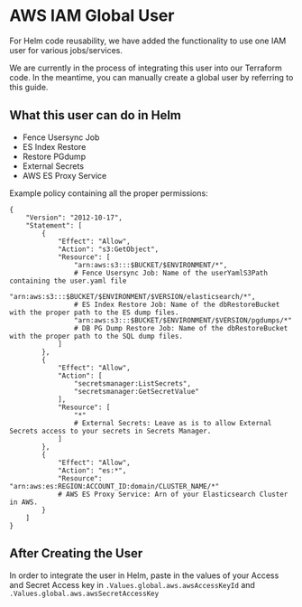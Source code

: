 # AWS IAM Global User

For Helm code reusability, we have added the functionality to use one IAM user for various jobs/services.

We are currently in the process of integrating this user into our Terraform code. In the meantime, you can manually create a global user by referring to this guide.

## What this user can do in Helm
- Fence Usersync Job
- ES Index Restore
- Restore PGdump
- External Secrets
- AWS ES Proxy Service



Example policy containing all the proper permissions:
```
{
    "Version": "2012-10-17",
    "Statement": [
        {
            "Effect": "Allow",
            "Action": "s3:GetObject",
            "Resource": [
                "arn:aws:s3:::$BUCKET/$ENVIRONMENT/*",  
                # Fence Usersync Job: Name of the userYamlS3Path containing the user.yaml file
                "arn:aws:s3:::$BUCKET/$ENVIRONMENT/$VERSION/elasticsearch/*",  
                # ES Index Restore Job: Name of the dbRestoreBucket with the proper path to the ES dump files.
                "arn:aws:s3:::$BUCKET/$ENVIRONMENT/$VERSION/pgdumps/*"  
                # DB PG Dump Restore Job: Name of the dbRestoreBucket with the proper path to the SQL dump files.
            ]
        },
        {
            "Effect": "Allow",
            "Action": [
                "secretsmanager:ListSecrets",
                "secretsmanager:GetSecretValue"
            ],
            "Resource": [
                "*" 
                # External Secrets: Leave as is to allow External Secrets access to your secrets in Secrets Manager.
            ]
        },
        {
            "Effect": "Allow",
            "Action": "es:*",
            "Resource": "arn:aws:es:REGION:ACCOUNT_ID:domain/CLUSTER_NAME/*" 
            # AWS ES Proxy Service: Arn of your Elasticsearch Cluster in AWS.
        }
    ]
}
```

## After Creating the User
In order to integrate the user in Helm, paste in the values of your Access and Secret Access key in `.Values.global.aws.awsAccessKeyId` and `.Values.global.aws.awsSecretAccessKey`